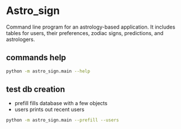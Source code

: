 # Astro_sign

Command line program for an astrology-based application. It includes tables for users, their preferences, zodiac signs, predictions, and astrologers.

## commands help

```bash
python -m astro_sign.main --help
```

## test db creation

- prefill fills database with a few objects
- users prints out recent users

```bash
python -m astro_sign.main --prefill --users
```
